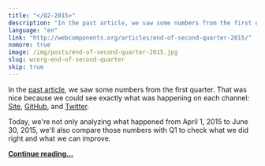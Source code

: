```yaml
---
title: "</Q2-2015>"
description: "In the past article, we saw some numbers from the first quarter. That was nice because we could see exactly what was happening on each channel: Site, GitHub, and Twitter."
language: "en"
link: "http://webcomponents.org/articles/end-of-second-quarter-2015/"
nomore: true
image: /img/posts/end-of-second-quarter-2015.jpg
slug: wcorg-end-of-second-quarter
skip: true
---
```


In the [past article](http://webcomponents.org/articles/end-of-first-quarter-2015), we saw some numbers from the first quarter. That was nice because we could see exactly what was happening on each channel: [Site](http://webcomponents.org/), [GitHub](https://github.com/webcomponents/webcomponents.github.io), and [Twitter](https://twitter.com/web_components/).

Today, we're not only analyzing what happened from April 1, 2015 to June 30, 2015, we'll also compare those numbers with Q1 to check what we did right and what we can improve.

**[Continue reading…](http://webcomponents.org/articles/end-of-second-quarter-2015/)**